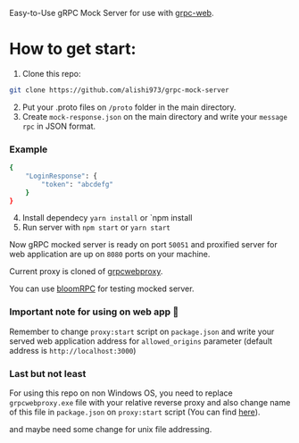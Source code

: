 Easy-to-Use gRPC Mock Server for use with [grpc-web](https://github.com/grpc/grpc-web).

# How to get start:
1. Clone this repo:
```sh
git clone https://github.com/alishi973/grpc-mock-server
```
2. Put your .proto files on `/proto` folder in the main directory.
3. Create `mock-response.json` on the main directory and write your `message rpc` in JSON format.
### Example
```sh
{
    "LoginResponse": {
        "token": "abcdefg"
    }
}
```
4. Install dependecy `yarn install` or `npm install
5. Run server with `npm start` or `yarn start`

Now gRPC mocked server is ready on port `50051` and proxified server for web application are up on `8080` ports on your machine.

Current proxy is cloned of [grpcwebproxy](https://github.com/improbable-eng/grpc-web/tree/master/go/grpcwebproxy).

You can use [bloomRPC](https://github.com/bloomrpc/bloomrpc) for testing mocked server.


### Important note for using on web app 🚧

Remember to change `proxy:start` script on `package.json` and write your served web application address for `allowed_origins` parameter (default address is `http://localhost:3000`)

### Last but not least

For using this repo on non Windows OS, you need to replace `grpcwebproxy.exe` file with your relative reverse proxy and also change name of this file in `package.json` on `proxy:start` script (You can find [here](https://github.com/improbable-eng/grpc-web/releases)).

and maybe need some change for unix file addressing.